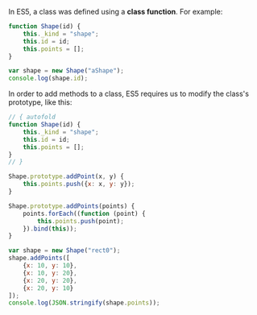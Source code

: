 In ES5, a class was defined using a **class function**. For example:

```javascript runnable
function Shape(id) {
    this._kind = "shape";
    this.id = id;
    this.points = [];
}

var shape = new Shape("aShape");
console.log(shape.id);
```

In order to add methods to a class, ES5 requires us to modify the class's prototype, like this:

```javascript runnable
// { autofold
function Shape(id) {
    this._kind = "shape";
    this.id = id;
    this.points = [];
}
// }

Shape.prototype.addPoint(x, y) {
    this.points.push({x: x, y: y});
}

Shape.prototype.addPoints(points) {
    points.forEach((function (point) {
        this.points.push(point);
    }).bind(this));
}

var shape = new Shape("rect0");
shape.addPoints([
    {x: 10, y: 10},
    {x: 10, y: 20},
    {x: 20, y: 20},
    {x: 20, y: 10}
]);
console.log(JSON.stringify(shape.points));
```

